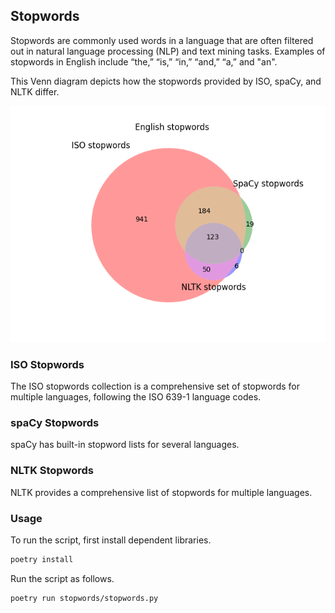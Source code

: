 ## Stopwords

Stopwords are commonly used words in a language that are often filtered out in natural language processing (NLP) and text mining tasks. Examples of stopwords in English include “the,” “is,” “in,” “and,” “a,” and "an".

This Venn diagram depicts how the stopwords provided by ISO, spaCy, and NLTK differ.

![English stopwords by ISO, spaCy, and NLTK](https://github.com/easai/stopwords/blob/main/English_stopwords.png)

### ISO Stopwords
The ISO stopwords collection is a comprehensive set of stopwords for multiple languages, following the ISO 639-1 language codes. 

### spaCy Stopwords
spaCy has built-in stopword lists for several languages.

### NLTK Stopwords
NLTK provides a comprehensive list of stopwords for multiple languages.

### Usage
To run the script, first install dependent libraries.
```bash
poetry install
```
Run the script as follows.
```bash
poetry run stopwords/stopwords.py
```
